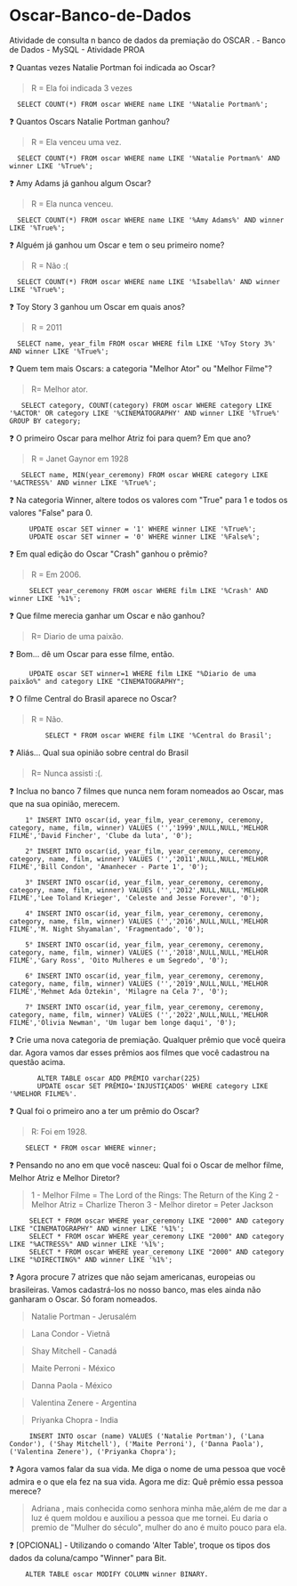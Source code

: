 # Oscar-Banco-de-Dados
Atividade de consulta n banco de dados da premiação do OSCAR . - Banco de Dados - MySQL - Atividade PROA


❓ Quantas vezes Natalie Portman foi indicada ao Oscar?
> R = Ela foi indicada 3 vezes

      SELECT COUNT(*) FROM oscar WHERE name LIKE '%Natalie Portman%';



❓ Quantos Oscars Natalie Portman ganhou?
> R = Ela venceu uma vez.

      SELECT COUNT(*) FROM oscar WHERE name LIKE '%Natalie Portman%' AND winner LIKE '%True%';



❓ Amy Adams já ganhou algum Oscar?
> R = Ela nunca venceu.

      SELECT COUNT(*) FROM oscar WHERE name LIKE '%Amy Adams%' AND winner LIKE '%True%';



❓ Alguém já ganhou um Oscar e tem o seu primeiro nome?
> R =  Não :(

      SELECT COUNT(*) FROM oscar WHERE name LIKE '%Isabella%' AND winner LIKE '%True%';



❓ Toy Story 3 ganhou um Oscar em quais anos?
> R = 2011

      SELECT name, year_film FROM oscar WHERE film LIKE '%Toy Story 3%' AND winner LIKE '%True%';



❓ Quem tem mais Oscars: a categoria "Melhor Ator" ou "Melhor Filme"?
> R= Melhor ator.

       SELECT category, COUNT(category) FROM oscar WHERE category LIKE '%ACTOR' OR category LIKE '%CINEMATOGRAPHY' AND winner LIKE '%True%' GROUP BY category;



❓ O primeiro Oscar para melhor Atriz foi para quem? Em que ano?
> R = Janet Gaynor em 1928

       SELECT name, MIN(year_ceremony) FROM oscar WHERE category LIKE '%ACTRESS%' AND winner LIKE '%True%';



❓ Na categoria Winner, altere todos os valores com "True" para 1 e todos os valores "False" para 0.

         UPDATE oscar SET winner = '1' WHERE winner LIKE '%True%';
         UPDATE oscar SET winner = '0' WHERE winner LIKE '%False%';



❓ Em qual edição do Oscar "Crash" ganhou o prêmio?
> R = Em 2006.

         SELECT year_ceremony FROM oscar WHERE film LIKE '%Crash' AND winner LIKE '%1%';



❓ Que filme merecia ganhar um Oscar e não ganhou?
> R= Diario de uma paixão.



❓ Bom... dê um Oscar para esse filme, então.

         UPDATE oscar SET winner=1 WHERE film LIKE "%Diario de uma paixão%" and category LIKE "CINEMATOGRAPHY";



❓ O filme Central do Brasil aparece no Oscar?
> R = Não.

             SELECT * FROM oscar WHERE film LIKE '%Central do Brasil';



❓ Aliás... Qual sua opinião sobre central do Brasil
> R= Nunca assisti :(.



❓ Inclua no banco 7 filmes que nunca nem foram nomeados ao Oscar, mas que na sua opinião, merecem.

        1° INSERT INTO oscar(id, year_film, year_ceremony, ceremony, category, name, film, winner) VALUES ('','1999',NULL,NULL,'MELHOR FILME','David Fincher', 'Clube da luta', '0');

        2° INSERT INTO oscar(id, year_film, year_ceremony, ceremony, category, name, film, winner) VALUES ('','2011',NULL,NULL,'MELHOR FILME','Bill Condon', 'Amanhecer - Parte 1', '0');

        3° INSERT INTO oscar(id, year_film, year_ceremony, ceremony, category, name, film, winner) VALUES ('','2012',NULL,NULL,'MELHOR FILME','Lee Toland Krieger', 'Celeste and Jesse Forever', '0');

        4° INSERT INTO oscar(id, year_film, year_ceremony, ceremony, category, name, film, winner) VALUES ('','2016',NULL,NULL,'MELHOR FILME','M. Night Shyamalan', 'Fragmentado', '0');

        5° INSERT INTO oscar(id, year_film, year_ceremony, ceremony, category, name, film, winner) VALUES ('','2018',NULL,NULL,'MELHOR FILME','Gary Ross', 'Oito Mulheres e um Segredo', '0');

        6° INSERT INTO oscar(id, year_film, year_ceremony, ceremony, category, name, film, winner) VALUES ('','2019',NULL,NULL,'MELHOR FILME','Mehmet Ada Öztekin', 'Milagre na Cela 7', '0');

        7° INSERT INTO oscar(id, year_film, year_ceremony, ceremony, category, name, film, winner) VALUES ('','2022',NULL,NULL,'MELHOR FILME','Olivia Newman', 'Um lugar bem longe daqui', '0');



❓ Crie uma nova categoria de premiação. Qualquer prêmio que você queira dar. Agora vamos dar esses prêmios aos filmes que você cadastrou na questão acima.

           ALTER TABLE oscar ADD PRÊMIO varchar(225)
           UPDATE oscar SET PRÊMIO='INJUSTIÇADOS' WHERE category LIKE '%MELHOR FILME%'.



❓ Qual foi o primeiro ano a ter um prêmio do Oscar?
> R: Foi em 1928.

        SELECT * FROM oscar WHERE winner;

❓ Pensando no ano em que você nasceu: Qual foi o Oscar de melhor filme, Melhor Atriz e Melhor Diretor?
> 1 - Melhor Filme = The Lord of the Rings: The Return of the King
> 2 - Melhor Atriz = Charlize Theron
> 3 - Melhor diretor = Peter Jackson


         SELECT * FROM oscar WHERE year_ceremony LIKE "2000" AND category LIKE "CINEMATOGRAPHY" AND winner LIKE '%1%';
         SELECT * FROM oscar WHERE year_ceremony LIKE "2000" AND category LIKE "%ACTRESS%" AND winner LIKE '%1%';
         SELECT * FROM oscar WHERE year_ceremony LIKE "2000" AND category LIKE "%DIRECTING%" AND winner LIKE '%1%';


❓ Agora procure 7 atrizes que não sejam americanas, europeias ou brasileiras.  Vamos cadastrá-los no nosso banco, mas eles ainda não ganharam o Oscar. Só foram nomeados.
> Natalie Portman - Jerusalém

> Lana Condor  - Vietnã

> Shay Mitchell - Canadá

> Maite Perroni - México

> Danna Paola - México

> Valentina Zenere - Argentina

> Priyanka Chopra - India

         INSERT INTO oscar (name) VALUES ('Natalie Portman'), ('Lana Condor'), ('Shay Mitchell'), ('Maite Perroni'), ('Danna Paola'), ('Valentina Zenere'), ('Priyanka Chopra');



❓ Agora vamos falar da sua vida. Me diga o nome de uma pessoa que você admira e o que ela fez na sua vida. Agora me diz: Quê prêmio essa pessoa merece?
>  Adriana , mais conhecida como senhora minha mãe,além de me dar a luz é quem moldou e auxiliou a pessoa que me tornei. Eu daria o premio de "Mulher do século", mulher do ano é muito pouco para ela.



❓ [OPCIONAL] - Utilizando o comando 'Alter Table', troque os tipos dos dados da coluna/campo "Winner" para Bit.

        ALTER TABLE oscar MODIFY COLUMN winner BINARY.

